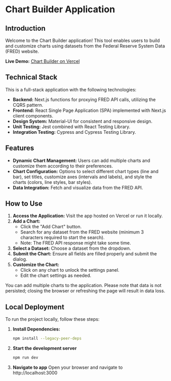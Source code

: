 # Chart Builder Application

## Introduction

Welcome to the Chart Builder application! This tool enables users to build and customize charts using datasets from the Federal Reserve System Data (FRED) website.

**Live Demo:** [Chart Builder on Vercel](https://chart-builder.vercel.app/)

## Technical Stack

This is a full-stack application with the following technologies:

- **Backend:** Next.js functions for proxying FRED API calls, utilizing the CQRS pattern.
- **Frontend:** React Single Page Application (SPA) implemented with Next.js client components.
- **Design System:** Material-UI for consistent and responsive design.
- **Unit Testing:** Jest combined with React Testing Library.
- **Integration Testing:** Cypress and Cypress Testing Library.

## Features

- **Dynamic Chart Management:** Users can add multiple charts and customize them according to their preferences.
- **Chart Configuration:** Options to select different chart types (line and bar), set titles, customize axes (intervals and labels), and style the charts (colors, line styles, bar styles).
- **Data Integration:** Fetch and visualize data from the FRED API.

## How to Use

1. **Access the Application:** Visit the app hosted on Vercel or run it locally.
2. **Add a Chart:**
   - Click the "Add Chart" button.
   - Search for any dataset from the FRED website (minimum 3 characters required to start the search).
   - Note: The FRED API response might take some time.
3. **Select a Dataset:** Choose a dataset from the dropdown.
4. **Submit the Chart:** Ensure all fields are filled properly and submit the dialog.
5. **Customize the Chart:**
   - Click on any chart to unlock the settings panel.
   - Edit the chart settings as needed.

You can add multiple charts to the application. Please note that data is not persisted; closing the browser or refreshing the page will result in data loss.

## Local Deployment

To run the project locally, follow these steps:

1. **Install Dependencies:**
   ```bash
   npm install --legacy-peer-deps
2. **Start the development server**
    ```bash
    npm run dev
3. **Navigate to app**
    Open your browser and navigate to http://localhost:3000